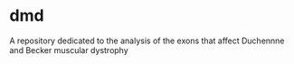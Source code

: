 # dmd
A repository dedicated to the analysis of the exons that affect Duchennne and Becker muscular dystrophy
